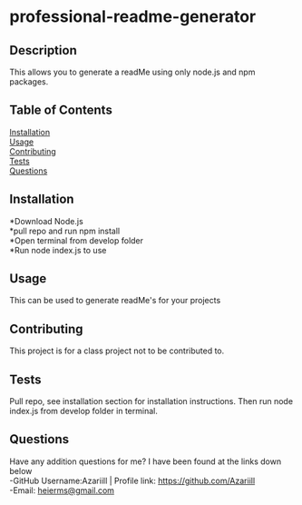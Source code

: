 # professional-readme-generator 

  ## Description
  This allows you to generate a readMe using only node.js and npm packages. 

  ## Table of Contents
  [Installation](#installation)<br>
  [Usage](#usage)<br>
  [Contributing](#contributing)<br>
  [Tests](#tests)<br>
  [Questions](#questions)<br>

  ## Installation

     
*Download Node.js<br>
*pull repo and run npm install<br>
*Open terminal from develop folder<br>
*Run node index.js to use<br>
  

  ## Usage
  This can be used to generate readMe's for your projects
  
  
  ## Contributing
  This project is for a class project not to be contributed to.
  ## Tests
  Pull repo, see installation section for installation instructions. Then run node index.js from develop folder in terminal.
  ## Questions
  Have any addition questions for me? I have been found at the links down below<br>
  -GitHub Username:Azariill | Profile link: https://github.com/Azariill<br>
  -Email: heierms@gmail.com
